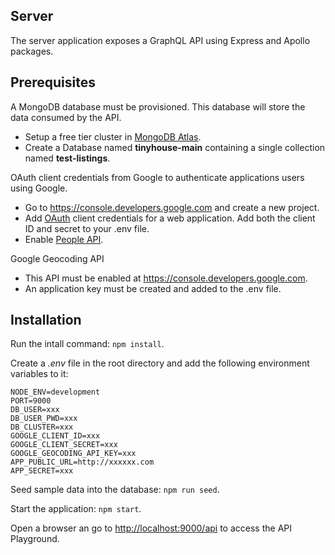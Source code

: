 ## Server

The server application exposes a GraphQL API using Express and Apollo packages.

## Prerequisites

A MongoDB database must be provisioned. This database will store the data consumed by the API.

- Setup a free tier cluster in [MongoDB Atlas](https://www.mongodb.com/cloud/atlas).
- Create a Database named **tinyhouse-main** containing a single collection named **test-listings**.

OAuth client credentials from Google to authenticate applications users using Google.

- Go to https://console.developers.google.com and create a new project.
- Add [OAuth](https://developers.google.com/identity/protocols/oauth2/scopes) client credentials for a web application. Add both the client ID and secret to your .env file.
- Enable [People API](https://developers.google.com/people/api/rest/v1/people/get).

Google Geocoding API

- This API must be enabled at https://console.developers.google.com.
- An application key must be created and added to the .env file.

## Installation

Run the intall command: `npm install`.

Create a _.env_ file in the root directory and add the following environment variables to it:

```
NODE_ENV=development
PORT=9000
DB_USER=xxx
DB_USER_PWD=xxx
DB_CLUSTER=xxx
GOOGLE_CLIENT_ID=xxx
GOOGLE_CLIENT_SECRET=xxx
GOOGLE_GEOCODING_API_KEY=xxx
APP_PUBLIC_URL=http://xxxxxx.com
APP_SECRET=xxx
```

Seed sample data into the database: `npm run seed`.

Start the application: `npm start`.

Open a browser an go to [http://localhost:9000/api](http://localhost:9000/api) to access the API Playground.

